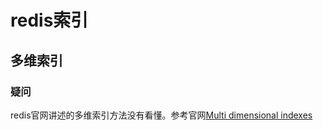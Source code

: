 # redis索引

## 多维索引
### 疑问
redis官网讲述的多维索引方法没有看懂。参考官网[Multi dimensional indexes](https://redis.io/topics/indexes)

